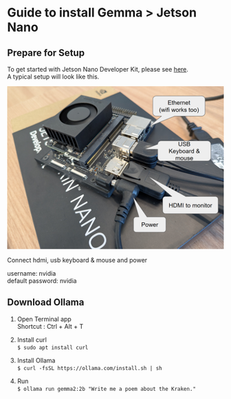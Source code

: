# Guide to install Gemma > Jetson Nano

## Prepare for Setup

To get started with Jetson Nano Developer Kit, please see [here](https://developer.nvidia.com/embedded/learn/get-started-jetson-nano-devkit).\
A typical setup will look like this.

![Jetson Nano Device Setup](images/jetson_nano.png)

Connect hdmi, usb keyboard & mouse and power

username: nvidia\
default password: nvidia

## Download Ollama

1. Open Terminal app\
Shortcut : Ctrl + Alt + T

2. Install curl\
```$ sudo apt install curl```

3. Install Ollama\
```$ curl -fsSL https://ollama.com/install.sh | sh```

4. Run\
```$ ollama run gemma2:2b "Write me a poem about the Kraken."```
